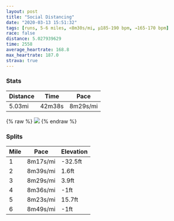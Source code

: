 ```yaml
---
layout: post
title: "Social Distancing"
date: "2020-03-13 15:51:32"
tags: [runs, 5-6 miles, <8m30s/mi, μ185-190 bpm, →165-170 bpm]
race: false
distance: 5.027939629
time: 2558
average_heartrate: 168.8
max_heartrate: 187.0
strava: true
---
```


### Stats

| Distance | Time | Pace |
|----------|------|------|
|5.03mi|42m38s|8m29s/mi|

{% raw %}
<img src='https://maps.googleapis.com/maps/api/staticmap?maptype=roadmap&path=enc:shwwFvvsbMFCGCU@AJDXCTc@nAINCA?DCCBAl@Xh@b@JL\PFNHJTR\Nh@n@HFXHNNLR^jAHDBJOhAFb@Eb@a@bAU`@It@Qf@cAhAEDODIFERYn@Qh@UbAe@v@Md@An@Gh@BTRNRDh@d@`Aj@@EDBPAPFxA|@n@f@l@p@f@ZBDLFZZRHBHKt@?ZBPR^l@h@lAb@R\NPLJl@P\PV@x@Xl@Jf@Pr@Hd@Pf@JjC~@j@NVBBHIx@{@bDc@fA?DBHL?TEP[r@qCBUZoBLSRGVA^GT@NBn@`@NDP?PKTUNKJC`@@VBp@Pr@?bBRRCTDNPfA`@`@Fv@DNA|ByJDDFCV@\\RDRBDELAZHBIJBLNB?^PTR~@lAVNJNFTLJ@`AJH\Bt@ON?HBNCd@DJEDBFAHBZ@Pb@NFfALP?^BPDh@TZFT?VGP?LMFAFBDJJL^Tj@L^@VAHBd@`@n@^p@L\P`@Hv@\TF`FVXAfBFV?d@FzAEt@F\FPAl@Dd@?\J|@@ZGpA@j@FTFrARn@@p@Hn@@JA\G~@N\Jd@B~@?VGL?fAJf@HLAPBjADNEBUCMEISOa@O{@KUBEDW~@GBqASaA?_EOUIUSKESDSPi@?i@Io@?[FOCe@?k@Qe@?m@UsABaAIg@DgAI]EsBCiAI{@@a@Cs@@eBIqBm@wAy@s@w@[MOC_@BqACQGOSi@CSHS?e@MWAWGe@S[EY?o@G[Ic@AWKKIw@Ma@a@ICOOI?Gn@KDI?QKu@SYM]IYQKASMe@QIMMEIII?SGq@KYSMEQWQIi@Ok@Am@S[?c@Ji@@m@MMGe@MMCK?ULMBE?WNKPEBEJ[j@Mf@OVc@ZOX]D_@Mm@IQBWNi@Hk@?s@Cg@OeAc@a@AQGgAe@]G]UqBa@mBWmA]SIaB[g@Sc@Us@i@k@]iA{@g@Ss@e@wB_BkCcBDYN]V{ADi@L[Ja@FANQVw@p@aEJULa@LQLCTc@\a@Ja@Za@B[L?DDt@XNVHDBABOFCLYDOFI?KIKu@c@DJMO[q@g@IG@MLCT?bASr@APGFEN?D@JNIBGPURs@R@h@RDFF`@JDHLBCDBp@n@^p@?DAA&key=AIzaSyC1MId7bFpkLXNAaYhBSTb8jLyiSqzbDtM&size=800x800&markers=color:yellow|label:S|40.75674,-73.99804&markers=color:green|label:F|40.754340000000006,-74.00220999999998'>
{% endraw %}

### Splits

| Mile | Pace | Elevation |
|------|------|-----------|
|1|8m17s/mi|-32.5ft|
|2|8m39s/mi|1.6ft|
|3|8m29s/mi|3.9ft|
|4|8m36s/mi|-1ft|
|5|8m23s/mi|15.7ft|
|6|8m49s/mi|-1ft|
